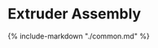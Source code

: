 # Extruder Assembly

{%
   include-markdown "./common.md"
%}

<script>
  queueRenderPage(12);
</script>